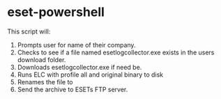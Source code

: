 # eset-powershell

This script will:
1) Prompts user for name of their company.
2) Checks to see if a file named esetlogcollector.exe exists in the users download folder.
3) Downloads esetlogcollector.exe if need be.
4) Runs ELC with profile all and original binary to disk
5) Renames the file to <name of company.zip>
6) Send the archive to ESETs FTP server.
